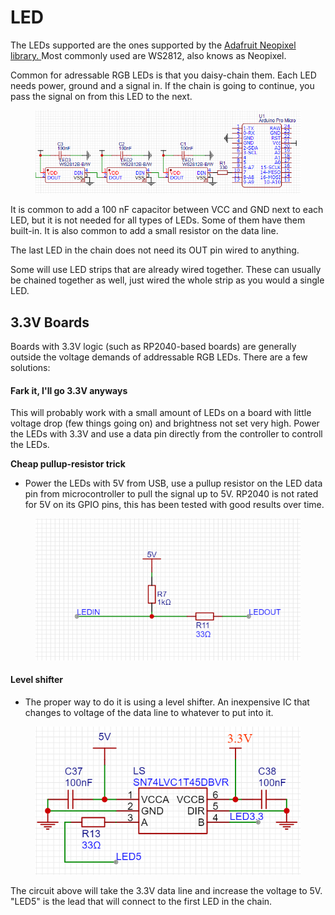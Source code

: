 # LED

The LEDs supported are the ones supported by the [Adafruit Neopixel library. ](https://github.com/adafruit/Adafruit\_NeoPixel) Most commonly used are WS2812, also knows as Neopixel.&#x20;

Common for adressable RGB LEDs is that you daisy-chain them. Each LED needs power, ground and a signal in. If the chain is going to continue, you pass the signal on from this LED to the next.

<figure><img src="../.gitbook/assets/image (8) (1).png" alt=""><figcaption></figcaption></figure>

It is common to add a 100 nF capacitor between VCC and GND next to each LED, but it is not needed for all types of LEDs. Some of them have them built-in. It is also common to add a small resistor on the data line.&#x20;

The last LED in the chain does not need its OUT pin wired to anything.

Some will use LED strips that are already wired together. These can usually be chained together as well, just wired the whole strip as you would a single LED.&#x20;

## 3.3V Boards

Boards with 3.3V logic (such as RP2040-based boards) are generally outside the voltage demands of addressable RGB LEDs. There are a few solutions:

#### Fark it, I'll go 3.3V anyways

This will probably work with a small amount of LEDs on a board with little voltage drop (few things going on) and brightness not set very high. Power the LEDs with 3.3V and use a data pin directly from the controller to controll the LEDs.

**Cheap pullup-resistor trick**

* Power the LEDs with 5V from USB, use a pullup resistor on the LED data pin from microcontroller to pull the signal up to 5V. RP2040 is not rated for 5V on its GPIO pins, this has been tested with  good results over time.&#x20;

<figure><img src="../.gitbook/assets/image (17).png" alt=""><figcaption></figcaption></figure>

#### Level shifter

* The proper way to do it is using a level shifter. An inexpensive IC that changes to voltage of the data line to whatever to put into it.&#x20;

<figure><img src="../.gitbook/assets/image (31).png" alt=""><figcaption></figcaption></figure>

The circuit above will take the 3.3V data line and increase the voltage to 5V. "LED5" is the lead that will connect to the first LED in the chain.&#x20;
